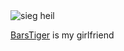 <img id="i1" src="https://ruskline.ru/images/cms/data/atributy/golubaya_svastika_2.jpg" alt="sieg heil" />

[BarsTiger](https://github.com/BarsTiger) is my girlfriend
